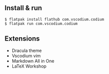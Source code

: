 ## Install & run

```
$ flatpak install flathub com.vscodium.codium
$ flatpak run com.vscodium.codium
```




## Extensions

- Dracula theme
- Vscodium vim
- Markdown All in One
- LaTeX Workshop
